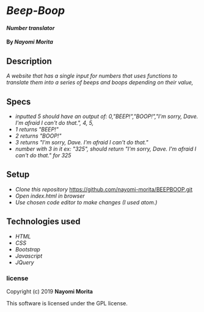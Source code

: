 # _Beep-Boop_

#### _Number translator_

#### By _**Nayomi Morita**_

## Description

_A website that has a single input for numbers that uses functions to translate them into a series of beeps and boops depending on their value,_

## Specs

* _inputted 5 should have an output of: 0,"BEEP!","BOOP!","I'm sorry, Dave. I'm afraid I can't do that.", 4, 5,_
* _1 returns "BEEP!"_
* _2 returns "BOOP!"_
* _3 returns "I'm sorry, Dave. I'm afraid I can't do that."_
* _number with 3 in it ex: "325", should return "I'm sorry, Dave. I'm afraid I can't do that." for 325_

## Setup

* _Clone this repository_ https://github.com/nayomi-morita/BEEPBOOP.git
* _Open index.html in browser_
* _Use chosen code editor to make changes (I used atom.)_

## Technologies used
* _HTML_
* _CSS_
* _Bootstrap_
* _Javascript_
* _JQuery_

### license

Copyright (c) 2019 **Nayomi Morita**

This software is licensed under the GPL license.
